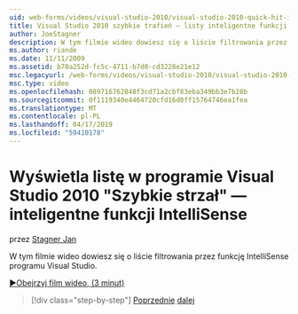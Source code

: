 ```yaml
---
uid: web-forms/videos/visual-studio-2010/visual-studio-2010-quick-hit-intellisense-smart-lists
title: Visual Studio 2010 szybkie trafień — listy inteligentne funkcji IntelliSense
author: JoeStagner
description: W tym filmie wideo dowiesz się o liście filtrowania przez funkcję IntelliSense programu Visual Studio.
ms.author: riande
ms.date: 11/11/2009
ms.assetid: b70a252d-fc5c-4711-b7d0-cd3228e21e12
msc.legacyurl: /web-forms/videos/visual-studio-2010/visual-studio-2010-quick-hit-intellisense-smart-lists
msc.type: video
ms.openlocfilehash: 089716762848f3cd71a2cbf83eba349bb3e7b28b
ms.sourcegitcommit: 0f1119340e4464720cfd16d0ff15764746ea1fea
ms.translationtype: MT
ms.contentlocale: pl-PL
ms.lasthandoff: 04/17/2019
ms.locfileid: "59410178"
---
```

# <a name="visual-studio-2010-quick-hit---intellisense-smart-lists"></a>Wyświetla listę w programie Visual Studio 2010 "Szybkie strzał" — inteligentne funkcji IntelliSense

przez [Stagner Jan](https://github.com/JoeStagner)

W tym filmie wideo dowiesz się o liście filtrowania przez funkcję IntelliSense programu Visual Studio.

[&#9654;Obejrzyj film wideo, (3 minut)](https://channel9.msdn.com/Blogs/ASP-NET-Site-Videos/visual-studio-2010-quick-hit-intellisense-smart-lists)

> [!div class="step-by-step"]
> [Poprzednie](visual-studio-2010-quick-hit-code-search-view-hierarchy.md)
> [dalej](visual-studio-2010-quick-hit-multi-monitor-support.md)
